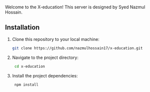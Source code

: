 Welcome to the X-education! This server is designed by Syed Nazmul Hossain.

## Installation

1. Clone this repository to your local machine:

   ```bash
   git clone https://github.com/nazmulhossain17/x-education.git

   ```

2. Navigate to the project directory:

   ```bash
    cd x-education
   ```

3. Install the project dependencies:
   ```bash
    npm install
   ```
